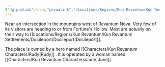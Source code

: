 ```yaml
---
{"dg-publish":true,"permalink":"/Locations/Regions/Kun Revantum/Kun Revantum Locations/Rudy's Roadhouse/"}
---
```


Near an intersection in the mountains west of Revantum Nova. Very few of its visitors are heading to or from Fortune's Hollow. Most are actually on their way to [[Locations/Regions/Kun Revantum/Kun Revantum Settlements/Docileport/Docileport\|Docileport]].

The place is owned by a hero named [[Characters/Kun Revantum Characters/Rudy\|Rudy]] . It is operated by a woman named [[Characters/Kun Revantum Characters/June\|June]].

